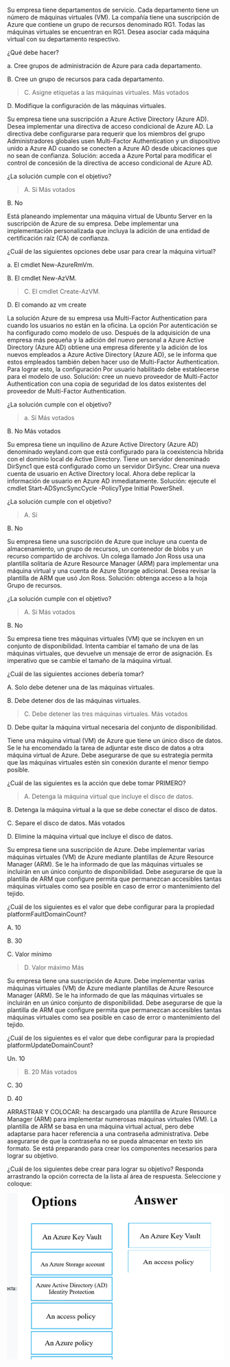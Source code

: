 Su empresa tiene departamentos de servicio. Cada departamento tiene un número de máquinas virtuales (VM).
La compañía tiene una suscripción de Azure que contiene un grupo de recursos denominado RG1.
Todas las máquinas virtuales se encuentran en RG1.
Desea asociar cada máquina virtual con su departamento respectivo.

¿Qué debe hacer?

a. Cree grupos de administración de Azure para cada departamento.

B. Cree un grupo de recursos para cada departamento.

>C. Asigne etiquetas a las máquinas virtuales. Más votados

D. Modifique la configuración de las máquinas virtuales.

Su empresa tiene una suscripción a Azure Active Directory (Azure AD).
Desea implementar una directiva de acceso condicional de Azure AD.
La directiva debe configurarse para requerir que los miembros del grupo Administradores globales usen Multi-Factor Authentication y un dispositivo unido a Azure AD cuando se conecten a Azure AD desde ubicaciones que no sean de confianza.
Solución: acceda a Azure Portal para modificar el control de concesión de la directiva de acceso condicional de Azure AD.

¿La solución cumple con el objetivo?

>A. Sí Más votados

B. No



Está planeando implementar una máquina virtual de Ubuntu Server en la suscripción de Azure de su empresa.
Debe implementar una implementación personalizada que incluya la adición de una entidad de certificación raíz (CA) de confianza.

¿Cuál de las siguientes opciones debe usar para crear la máquina virtual?

a. El cmdlet New-AzureRmVm.

B. El cmdlet New-AzVM.

>C. El cmdlet Create-AzVM.

D. El comando az vm create



La solución Azure de su empresa usa Multi-Factor Authentication para cuando los usuarios no están en la oficina. La opción Por autenticación se ha configurado como modelo de uso.
Después de la adquisición de una empresa más pequeña y la adición del nuevo personal a Azure Active Directory (Azure AD) obtiene una empresa diferente y la adición de los nuevos empleados a Azure Active Directory (Azure AD), se le informa que estos empleados también deben hacer uso de Multi-Factor Authentication.
Para lograr esto, la configuración Por usuario habilitado debe establecerse para el modelo de uso.
Solución: cree un nuevo proveedor de Multi-Factor Authentication con una copia de seguridad de los datos existentes del proveedor de Multi-Factor Authentication.

¿La solución cumple con el objetivo?

>a. Sí Más votados

B. No Más votados




Su empresa tiene un inquilino de Azure Active Directory (Azure AD) denominado weyland.com que está configurado para la coexistencia híbrida con el dominio local de Active
Directory.
Tiene un servidor denominado DirSync1 que está configurado como un servidor DirSync.
Crear una nueva cuenta de usuario en Active Directory local. Ahora debe replicar la información de usuario en Azure AD inmediatamente.
Solución: ejecute el cmdlet Start-ADSyncSyncCycle -PolicyType Initial PowerShell.

¿La solución cumple con el objetivo?

>A. Sí

B. No




Su empresa tiene una suscripción de Azure que incluye una cuenta de almacenamiento, un grupo de recursos, un contenedor de blobs y un recurso compartido de archivos.
Un colega llamado Jon Ross usa una plantilla solitaria de Azure Resource Manager (ARM) para implementar una máquina virtual y una cuenta de Azure Storage adicional.
Desea revisar la plantilla de ARM que usó Jon Ross.
Solución: obtenga acceso a la hoja Grupo de recursos.

¿La solución cumple con el objetivo?

>A. Sí Más votados

B. No




Su empresa tiene tres máquinas virtuales (VM) que se incluyen en un conjunto de disponibilidad.
Intenta cambiar el tamaño de una de las máquinas virtuales, que devuelve un mensaje de error de asignación.
Es imperativo que se cambie el tamaño de la máquina virtual.

¿Cuál de las siguientes acciones debería tomar?

A. Solo debe detener una de las máquinas virtuales.

B. Debe detener dos de las máquinas virtuales.

>C. Debe detener las tres máquinas virtuales. Más votados

D. Debe quitar la máquina virtual necesaria del conjunto de disponibilidad.




Tiene una máquina virtual (VM) de Azure que tiene un único disco de datos. Se le ha encomendado la tarea de adjuntar este disco de datos a otra máquina virtual de Azure.
Debe asegurarse de que su estrategia permita que las máquinas virtuales estén sin conexión durante el menor tiempo posible.

¿Cuál de las siguientes es la acción que debe tomar PRIMERO?

>A. Detenga la máquina virtual que incluye el disco de datos.

B. Detenga la máquina virtual a la que se debe conectar el disco de datos.

C. Separe el disco de datos. Más votados

D. Elimine la máquina virtual que incluye el disco de datos.



Su empresa tiene una suscripción de Azure.
Debe implementar varias máquinas virtuales (VM) de Azure mediante plantillas de Azure Resource Manager (ARM). Se le ha informado de que las máquinas virtuales se incluirán en un único conjunto de disponibilidad.
Debe asegurarse de que la plantilla de ARM que configure permita que permanezcan accesibles tantas máquinas virtuales como sea posible en caso de error o mantenimiento del tejido.

¿Cuál de los siguientes es el valor que debe configurar para la propiedad platformFaultDomainCount?

A. 10

B. 30

C. Valor mínimo

>D. Valor máximo Más






Su empresa tiene una suscripción de Azure.
Debe implementar varias máquinas virtuales (VM) de Azure mediante plantillas de Azure Resource Manager (ARM). Se le ha informado de que las máquinas virtuales se incluirán en un único conjunto de disponibilidad.
Debe asegurarse de que la plantilla de ARM que configure permita que permanezcan accesibles tantas máquinas virtuales como sea posible en caso de error o mantenimiento del tejido.

¿Cuál de los siguientes es el valor que debe configurar para la propiedad platformUpdateDomainCount?

Un. 10

> B. 20 Más votados

C. 30

D. 40




ARRASTRAR Y COLOCAR:
ha descargado una plantilla de Azure Resource Manager (ARM) para implementar numerosas máquinas virtuales (VM). La plantilla de ARM se basa en una máquina virtual actual, pero debe adaptarse para hacer referencia a una contraseña administrativa.
Debe asegurarse de que la contraseña no se pueda almacenar en texto sin formato.
Se está preparando para crear los componentes necesarios para lograr su objetivo.

¿Cuál de los siguientes debe crear para lograr su objetivo? Responda arrastrando la opción correcta de la lista al área de respuesta.
Seleccione y coloque:


![Alt text](image.png)

